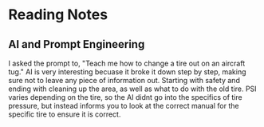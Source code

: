 # Reading Notes

## AI and Prompt Engineering

I asked the prompt to, "Teach me how to change a tire out on an aircraft tug." AI is very interesting becuase it broke it down step by step, making sure not to leave any piece of information out. Starting with safety and ending with cleaning up the area, as well as what to do with the old tire. PSI varies depending on the tire, so the AI didnt go into the specifics of tire pressure, but instead informs you to look at the correct manual for the specific tire to ensure it is correct.
